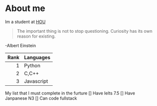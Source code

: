 # About me
Im a student at [HOU](https://hou.edu.vn/en_US/#googtrans(vi|en))

>The important thing is not to stop questioning. Curiosity has its own reason for existing.

-Albert Einstein

| Rank | Languages |
|-----:|-----------|
|     1| Python    |
|     2| C,C++     |
|     3| Javascript|

My list that I must complete in the furture
[] Have Ielts 7.5
[] Have Janpanese N3
[] Can code fullstack
